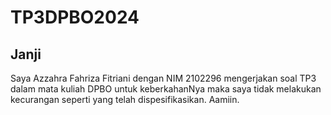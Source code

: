 # TP3DPBO2024

## Janji 
Saya Azzahra Fahriza Fitriani dengan NIM 2102296 mengerjakan soal TP3 dalam mata kuliah DPBO untuk keberkahanNya maka saya tidak melakukan kecurangan seperti yang telah dispesifikasikan. Aamiin.
